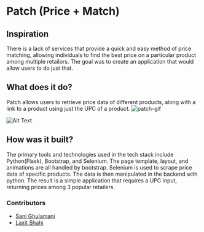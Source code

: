 # Patch (Price + Match)

## Inspiration

There is a lack of services that provide a quick and easy method of price matching, allowing individuals to find the best price on a particular product among multiple retailors. The goal was to create an application that would allow users to do just that.

## What does it do?

Patch allows users to retrieve price data of different products, along with a link to a product using just the UPC of a product.
![patch-gif](https://user-images.githubusercontent.com/46412618/183045571-f878d95a-545b-4ae4-97c6-fbde7013b349.gif)

![Alt Text](https://github.com/laxitshahi/patch/tree/master/media/patch-gif.gif)



## How was it built?

The primary tools and technologies used in the tech stack include Python(Flask), Bootstrap, and Selenium. The page template, layout, and animations are all handled by bootstrap. Selenium is used to scrape price data of specific products. The data is then manipulated in the backend with python. The result is a simple application that requires a UPC input, returning prices among 3 popular retailers.

### Contributors

- [Sani Ghulamani]
- [Laxit Shahi]

[sani ghulamani]: https://github.com/sghulamani
[laxit shahi]: https://www.linkedin.com/in/laxitshahi/
